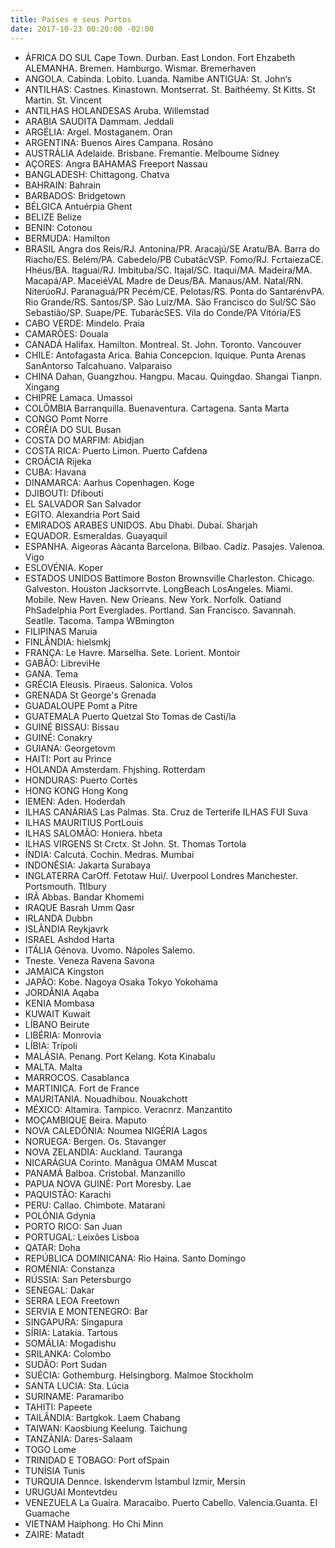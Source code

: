 ```yaml
---
title: Países e seus Portos
date: 2017-10-23 00:20:00 -02:00
---
```


- ÁFRICA DO SUL Cape Town. Durban. East London. Fort Ehzabeth ALEMANHA. Bremen. Hamburgo. Wismar. Bremerhaven
- ANGOLA. Cabinda. Lobito. Luanda. Namibe ANTIGUA: St. John‘s
- ANTILHAS: Castnes. Kinastown. Montserrat. St. Baithéemy. St Kitts. St Martin. St. Vincent
- ANTILHAS HOLANDESAS Aruba. Willemstad
- ARABIA SAUDITA Dammam. Jeddali
- ARGÉLIA: Argel. Mostaganem. Oran
- ARGENTINA: Buenos Aires Campana. Rosáno
- AUSTRÁLIA Adelaide. Brisbane. Fremantíe. Melboume Sidney
- AÇORES: Angra BAHAMAS Freeport Nassau
- BANGLADESH: Chittagong. Chatva
- BAHRAIN: Bahrain
- BARBADOS: Bridgetown
- BÉLGICA Antuérpia Ghent
- BELIZE Belize
- BENIN: Cotonou
- BERMUDA: Hamilton
- BRASIL Angra dos Reis/RJ. Antonina/PR. Aracajú/SE Aratu/BA. Barra do Riacho/ES. Belém/PA. Cabedelo/PB CubatãcVSP. Fomo/RJ. FcrtaiezaCE. Hhéus/BA. Itaguai/RJ. Imbituba/SC. Itajal/SC. Itaqui/MA. Madeira/MA. Macapá/AP. MaceiéVAL Madre de Deus/BA. Manaus/AM. Natal/RN. NiterúoRJ. Paranaguá/PR Pecém/CE. Pelotas/RS. Ponta do SantarénvPA. Rio Grande/RS. Santos/SP. Sào Luiz/MA. São Francisco do Sul/SC São Sebastião/SP. Suape/PE. TubaràcSES. Vila do Conde/PA Vitória/ES
- CABO VERDE: Mindelo. Praia
- CAMARÕES: Douala
- CANADÁ Halifax. Hamilton. Montreal. St. John. Toronto. Vancouver
- CHILE: Antofagasta Arica. Bahia Concepcion. Iquique. Punta Arenas SanAntorso Talcahuano. Valparaiso
- CHINA Dahan, Guangzhou. Hangpu. Macau. Quingdao. Shangai Tianpn. Xingang
- CHIPRE Lamaca. Umassoi
- COLÔMBIA Barranquilla. Buenaventura. Cartagena. Santa Marta
- CONGO Pomt Norre
- CORÊIA DO SUL Busan
- COSTA DO MARFIM: Abidjan
- COSTA RICA: Puerto Limon. Puerto Cafdena
- CROÁCIA Rijeka
- CUBA: Havana
- DINAMARCA: Aarhus Copenhagen. Koge
- DJIBOUTI: Dfibouti
- EL SALVADOR San Salvador
- EGITO. Alexandria Port Said
- EMIRADOS ARABES UNIDOS. Abu Dhabi. Dubai. Sharjah
- EQUADOR. Esmeraldas. Guayaquil
- ESPANHA. Aigeoras Aàcanta Barcelona. Bilbao. Cadiz. Pasajes. Valenoa. Vigo
- ESLOVÉNIA. Koper
- ESTADOS UNIDOS Battimore Boston Brownsville Charleston. Chicago. Galveston. Houston Jacksorrvte. LongBeach LosAngeles. Miami. Mobile. New Haven. New Oríeans. New York. Norfolk. Oatíand PhSadelphia Port Everglades. Portland. San Francisco. Savannah. Seatlle. Tacoma. Tampa WBmington
- FILIPINAS Maruia
- FINLÂNDIA: hielsmkj
- FRANÇA: Le Havre. Marselha. Sete. Lorient. Montoir
- GABÃO: LibreviHe
- GANA. Tema
- GRÉCIA Eleusis. Piraeus. Salonica. Volos
- GRENADA St George's Grenada
- GUADALOUPE Pomt a Pitre
- GUATEMALA Puerto Quetzal Sto Tomas de Casti/la
- GUINÉ BISSAU: Bissau
- GUINÉ: Conakry
- GUIANA: Georgetovm
- HAITI: Port au Prince
- HOLANDA Amsterdam. Fhjshing. Rotterdam
- HONDURAS: Puerto Cortes
- HONG KONG Hong Kong
- IEMEN: Aden. Hoderdah
- ILHAS CANÁRIAS Las Palmas. Sta. Cruz de Terterife ILHAS FUI Suva
- ILHAS MAURITIUS PortLouis
- ILHAS SALOMÃO: Honiera. hbeta
- ILHAS VIRGENS St Crctx. St John. St. Thomas Tortola
- ÍNDIA: Calcutá. Cochin. Medras. Mumbai
- INDONÉSIA: Jakarta Surabaya
- INGLATERRA CarOff. Fetotaw Hui/. Uverpool Londres Manchester. Portsmouth. Ttlbury
- IRÃ Abbas. Bandar Khomemi
- IRAQUE Basrah Umm Qasr
- IRLANDA Dubbn
- ISLÂNDIA Reykjavrk
- ISRAEL Ashdod Harta
- ITÁLIA Génova. Uvomo. Nápoles Salemo.
- Tneste. Veneza Ravena Savona
- JAMAICA Kingston
- JAPÃO: Kobe. Nagoya Osaka Tokyo Yokohama
- JORDÂNIA Aqaba
- KENIA Mombasa
- KUWAIT Kuwait
- LÍBANO Beirute
- LIBÉRIA: Monrovia
- LÍBIA: Trípoli
- MALÁSIA. Penang. Port Kelang. Kota Kinabalu
- MALTA. Malta
- MARROCOS. Casablanca
- MARTINICA. Fort de France
- MAURITANIA. Nouadhibou. Nouakchott
- MÉXICO: Altamira. Tampico. Veracnrz. Manzantito
- MOÇAMBIQUE Beira. Maputo
- NOVA CALEDÓNIA: Noumea NIGÉRIA Lagos
- NORUEGA: Bergen. Os. Stavanger
- NOVA ZELANDIA: Auckland. Tauranga
- NICARÁGUA Corinto. Manâgua OMAM Muscat
- PANAMÁ Balboa. Cristobal. Manzanillo
- PAPUA NOVA GUINÉ: Port Moresby. Lae
- PAQUISTÃO: Karachi
- PERU: Callao. Chimbote. Matarani
- POLÓNIA Gdynia
- PORTO RICO: San Juan
- PORTUGAL: Leixões Lisboa
- QATAR: Doha
- REPÚBLICA DOMINICANA: Rio Haina. Santo Domingo
- ROMÉNIA: Constanza
- RÚSSIA: San Petersburgo
- SENEGAL: Dakar
- SERRA LEOA Freetown
- SERVIA E MONTENEGRO: Bar
- SINGAPURA: Singapura
- SÍRIA: Latakia. Tartous
- SOMÁLIA: Mogadishu
- SRILANKA: Colombo
- SUDÃO: Port Sudan
- SUÉCIA: Gothemburg. Helsingborg. Malmoe Stockholm
- SANTA LUCIA: Sta. Lúcia
- SURINAME: Paramaribo
- TAHITI: Papeete
- TAILÂNDIA: Bartgkok. Laem Chabang
- TAIWAN: Kaosbiung Keelung. Taichung
- TANZÀNIA: Dares-Salaam
- TOGO Lome
- TRINIDAD E TOBAGO: Port ofSpain
- TUNÍSIA Tunis
- TURQUIA Dennce. Iskendervm Istambul Izmir, Mersin
- URUGUAI Montevtdeu
- VENEZUELA La Guaíra. Maracaibo. Puerto Cabello. Valencia.Guanta. EI Guamache
- VIETNAM Haiphong. Ho Chi Minn
- ZAIRE: Matadt
